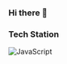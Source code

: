 ### Hi there 👋

### Tech Station

<img alt="JavaScript" src="https://img:shields.io/badge/JavaScript-#F7DF1E?logo=JavaScript&logoColor=black&style=plastic" />

<!--
**n-tolle/n-tolle** is a ✨ _special_ ✨ repository because its `README.md` (this file) appears on your GitHub profile.

Here are some ideas to get you started:

- 🔭 I’m currently working on ...
- 🌱 I’m currently learning ...
- 👯 I’m looking to collaborate on ...
- 🤔 I’m looking for help with ...
- 💬 Ask me about ...
- 📫 How to reach me: ...
- 😄 Pronouns: ...
- ⚡ Fun fact: ...
-->
